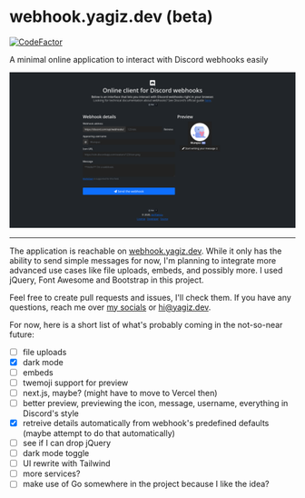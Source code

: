 # webhook.yagiz.dev (beta)
[![CodeFactor](https://www.codefactor.io/repository/github/evrifaessa/discord-webhook/badge)](https://www.codefactor.io/repository/github/evrifaessa/discord-webhook)

A minimal online application to interact with Discord webhooks easily

[![Screenshot](/assets/screenshot.png)](https://webhook.yagiz.dev)

***

The application is reachable on [webhook.yagiz.dev](https://webhook.yagiz.dev). While it only has the ability to send simple messages for now, I'm planning to integrate more advanced use cases like file uploads, embeds, and possibly more. I used jQuery, Font Awesome and Bootstrap in this project.

Feel free to create pull requests and issues, I'll check them. If you have any questions, reach me over [my socials](https://yagiz.dev) or [hi@yagiz.dev](mailto:hi@yagiz.dev).

For now, here is a short list of what's probably coming in the not-so-near future:
- [ ] file uploads
- [x] dark mode
- [ ] embeds
- [ ] twemoji support for preview
- [ ] next.js, maybe? (might have to move to Vercel then)
- [ ] better preview, previewing the icon, message, username, everything in Discord's style
- [x] retreive details automatically from webhook's predefined defaults (maybe attempt to do that automatically)
- [ ] see if I can drop jQuery
- [ ] dark mode toggle
- [ ] UI rewrite with Tailwind
- [ ] more services?
- [ ] make use of Go somewhere in the project because I like the idea?
